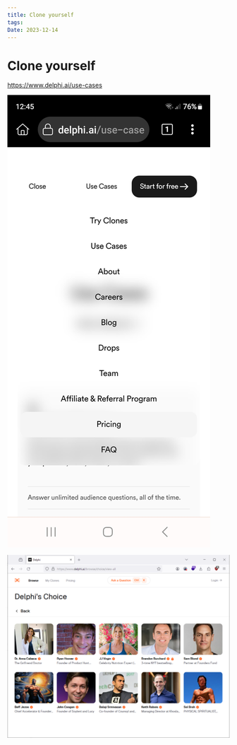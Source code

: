 ```yaml
---
title: Clone yourself
tags: 
Date: 2023-12-14
---
```


# Clone yourself


https://www.delphi.ai/use-cases

![](_asset/2023-12-14_delphi-ai_image_1.jpg)

![](_asset/2023-12-14_delphi-ai_image_2.png)